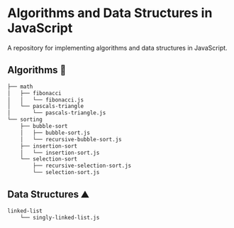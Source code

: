# Algorithms and Data Structures in JavaScript

A repository for implementing algorithms and data structures in JavaScript.

## Algorithms 🚀

```bash
├── math
│   ├── fibonacci
│   │   └── fibonacci.js
│   └── pascals-triangle
│       └── pascals-triangle.js
└── sorting
    ├── bubble-sort
    │   ├── bubble-sort.js
    │   └── recursive-bubble-sort.js
    ├── insertion-sort
    │   └── insertion-sort.js
    └── selection-sort
        ├── recursive-selection-sort.js
        └── selection-sort.js
```

## Data Structures ⛰️

```bash
linked-list
    └── singly-linked-list.js
```
